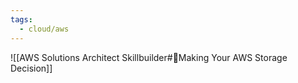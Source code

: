 ```yaml
---
tags:
  - cloud/aws
---
```

![[AWS Solutions Architect Skillbuilder#🤔Making Your AWS Storage Decision]]